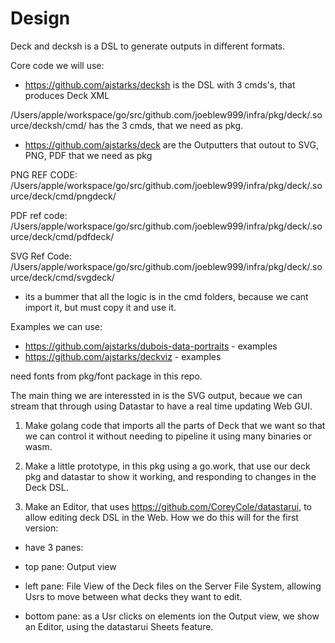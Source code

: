 # Design

Deck and decksh is a DSL to generate outputs in different formats.

Core code we will use:

- https://github.com/ajstarks/decksh is the DSL with 3 cmds's, that produces Deck XML

/Users/apple/workspace/go/src/github.com/joeblew999/infra/pkg/deck/.source/decksh/cmd/ has the 3 cmds, that we need as pkg.


- https://github.com/ajstarks/deck are the Outputters that outout to SVG, PNG, PDF that we need as pkg

PNG REF CODE:
/Users/apple/workspace/go/src/github.com/joeblew999/infra/pkg/deck/.source/deck/cmd/pngdeck/

PDF ref code:
/Users/apple/workspace/go/src/github.com/joeblew999/infra/pkg/deck/.source/deck/cmd/pdfdeck/

SVG Ref Code:
/Users/apple/workspace/go/src/github.com/joeblew999/infra/pkg/deck/.source/deck/cmd/svgdeck/

- its a bummer that all the logic is in the cmd folders, because we cant import it, but must copy it and use it.

Examples we can use:
- https://github.com/ajstarks/dubois-data-portraits - examples
- https://github.com/ajstarks/deckviz - examples


need fonts from pkg/font package in this repo.

The main thing we are interessted in is the SVG output, becaue we can stream that through using Datastar to have a real time updating Web GUI.

1. Make golang code that imports all the parts of Deck that we want so that we can control it without needing to pipeline it using many binaries or wasm.

2. Make a little prototype, in this pkg using a go.work, that use our deck pkg and datastar to show it working, and responding to changes in the Deck DSL.

3. Make an Editor, that uses https://github.com/CoreyCole/datastarui, to allow editing deck DSL in the Web. How we do this will for the first version:

- have 3 panes:

- top pane: Output view 

- left pane: File View of the Deck files on the Server File System, allowing Usrs to move between what decks they want to edit.

- bottom pane: as a Usr clicks on elements ion the Output view, we show an Editor, using the datastarui Sheets feature. 

